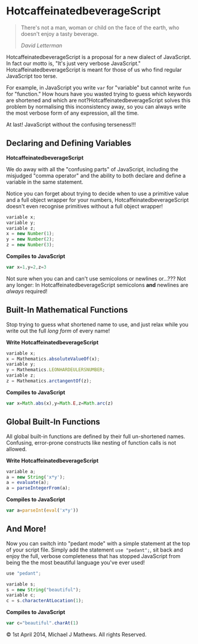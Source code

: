 HotcaffeinatedbeverageScript
=========================

> There's not a man, woman or child on the face of the earth, who doesn't enjoy a tasty beverage.
>
> _David Letterman_

HotcaffeinatedbeverageScript is a proposal for a new dialect of JavaScript. In fact our motto is, "It's just very verbose JavaScript." HotcaffeinatedbeverageScript is meant for those of us who find regular JavaScript too terse.

For example, in JavaScript you write `var` for "variable" but cannot write `fun` for "function." How hours have you wasted trying to guess which keywords are shortened and which are not?HotcaffeinatedbeverageScript solves this problem by normalising this inconsistency away, so you can always write the most verbose form of any expression, all the time.

At last! JavaScript without the confusing terseness!!!

## Declaring and Defining Variables

**HotcaffeinatedbeverageScript**

We do away with all the "confusing parts" of JavaScript, including the misjudged "comma operator" and the ability to both declare and define a variable in the same statement.

Notice you can forget about trying to decide when to use a primitive value and a full object wrapper for your numbers, HotcaffeinatedbeverageScript doesn't even recognise primitives without a full object wrapper!

```js
variable x;
variable y;
variable z;
x = new Number(1);
y = new Number(2);
z = new Number(3);
```
**Compiles to JavaScript**
```js
var x=1,y=2,z=3
```

Not sure when you can and can't use semicolons or newlines or...??? Not any longer: In HotcaffeinatedbeverageScript semicolons **and** newlines are _always_ required!

## Built-In Mathematical Functions

Stop trying to guess what shortened name to use, and just relax while you write out the full _long form_ of every name!

**Write HotcaffeinatedbeverageScript**
```js
variable x;
x = Mathematics.absoluteValueOf(x);
variable y;
y = Mathematics.LEONHARDEULERSNUMBER;
variable z;
z = Mathematics.arctangentOf(z);
```
**Compiles to JavaScript**
```js
var x=Math.abs(x),y=Math.E,z=Math.arc(z)
```

## Global Built-In Functions

All global built-in functions are defined by their full un-shortened names. Confusing, error-prone constructs like nesting of function calls is not allowed.

**Write HotcaffeinatedbeverageScript**
```js
variable a;
a = new String('x*y');
a = evaluate(a);
a = parseIntegerFrom(a);
```

**Compiles to JavaScript**
```js
var a=parseInt(eval('x*y'))
```

## And More!

Now you can switch into "pedant mode" with a simple statement at the top of your script file. Simply add the statement `use "pedant";`, sit back and enjoy the full, verbose completeness that has stopped JavaScript from being the the most beautiful language you've ever used!

```js
use "pedant";

variable s;
s = new String("beautiful");
variable c;
c = s.characterAtLocation(1);
```

**Compiles to JavaScript**
```js
var c="beautiful".charAt(1)
```


&copy; 1st April 2014, Michael J Mathews. All rights Reserved. 